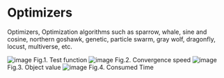 # Optimizers
Optimizers, Optimization algorithms such as sparrow, whale, sine and cosine, northern goshawk, genetic, particle swarm, gray wolf, dragonfly, locust, multiverse, etc.

![image](https://github.com/VG-TechCenter/Optimizers/blob/main/Result/1.bmp)
Fig.1. Test function 
![image](https://github.com/VG-TechCenter/Optimizers/blob/main/2.bmp)
Fig.2. Convergence speed 
![image](https://github.com/VG-TechCenter/Optimizers/blob/main/3.bmp)
Fig.3. Object value 
![image](https://github.com/VG-TechCenter/Optimizers/blob/main/4.bmp)
Fig.4. Consumed Time
